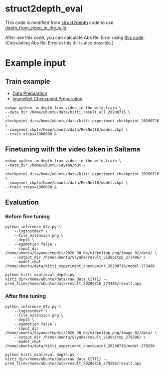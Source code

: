 
# struct2depth_eval

This code is modified from [struct2depth](https://github.com/tensorflow/models/tree/master/research/struct2depth) code to use [depth_from_video_in_the_wild](https://github.com/google-research/google-research/tree/master/depth_from_video_in_the_wild).

After use this code, you can calculate Abs Rel Error using [this code](https://github.com/go125/SfmLearner_eval).
(Calculating Abs Rel Error in this dir is also possible.)


# Example input

## Train example

- [Data Preparation](https://github.com/go125/PrepareDataForDFV)
- [ImageNet Checkpoint Preparation](https://github.com/dalgu90/resnet-18-tensorflow)

```script
nohup python -m depth_from_video_in_the_wild.train \
--data_dir /home/ubuntu/data/kitti_result_all_20200715 \
--checkpoint_dir=/home/ubuntu/data/kitti_experiment_checkpoint_20200716 \
--imagenet_ckpt=/home/ubuntu/data/ResNet18/model.ckpt \
--train_steps=1000000 &

```

## Finetuning with the video taken in Saitama

```script
nohup python -m depth_from_video_in_the_wild.train \
--data_dir /home/ubuntu/Sayama/out \
--checkpoint_dir=/home/ubuntu/data/kitti_experiment_checkpoint_20200716 \
--imagenet_ckpt=/home/ubuntu/data/ResNet18/model.ckpt \
--train_steps=1000000 &

```

## Evaluation

### Before fine tuning

```shell
python inference_dfv.py \
    --logtostderr \
    --file_extension png \
    --depth \
    --egomotion false \
    --input_dir /home/ubuntu/Sayama/tmpdir/2020_08_04/video1top_png/image_02/data/ \
    --output_dir /home/ubuntu/Sayama/result_video1top_273486/ \
    --model_ckpt /home/ubuntu/data/kitti_experiment_checkpoint_20200716/model-273486
```

```shell
python kitti_eval/eval_depth.py --kitti_dir=/home/ubuntu/data/raw_data_KITTI/ --pred_file=/home/ubuntu/data/result_20200716_273486/result.npy
```

### After fine tuning

```shell
python inference_dfv.py \
    --logtostderr \
    --file_extension png \
    --depth \
    --egomotion false \
    --input_dir /home/ubuntu/Sayama/tmpdir/2020_08_04/video1top_png/image_02/data/ \
    --output_dir /home/ubuntu/Sayama/result_video1top_279296/ \
    --model_ckpt /home/ubuntu/data/kitti_experiment_checkpoint_20200716/model-279296
```

```shell
python kitti_eval/eval_depth.py --kitti_dir=/home/ubuntu/data/raw_data_KITTI/ --pred_file=/home/ubuntu/data/result_20200716_279296/result.npy
```
